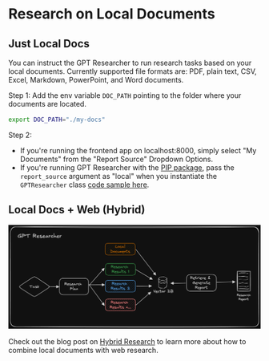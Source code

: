 # Research on Local Documents

## Just Local Docs

You can instruct the GPT Researcher to run research tasks based on your local documents. Currently supported file formats are: PDF, plain text, CSV, Excel, Markdown, PowerPoint, and Word documents.

Step 1: Add the env variable `DOC_PATH` pointing to the folder where your documents are located.

```bash
export DOC_PATH="./my-docs"
```

Step 2: 
 - If you're running the frontend app on localhost:8000, simply select "My Documents" from the "Report Source" Dropdown Options.
 - If you're running GPT Researcher with the [PIP package](https://docs.tavily.com/docs/gpt-researcher/gptr/pip-package), pass the `report_source` argument as "local" when you instantiate the `GPTResearcher` class [code sample here](https://docs.gptr.dev/docs/gpt-researcher/context/tailored-research).

## Local Docs + Web (Hybrid)

![GPT Researcher hybrid research](./gptr-hybrid.png)

Check out the blog post on [Hybrid Research](https://docs.gptr.dev/blog/gptr-hybrid) to learn more about how to combine local documents with web research.
```
